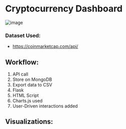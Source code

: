 # Cryptocurrency Dashboard
![image](https://user-images.githubusercontent.com/95598645/164933869-510da2d2-78b5-4a68-8b2b-62640fa9adf6.png)


### Dataset Used:
- https://coinmarketcap.com/api/ 

## Workflow:
1. API call
2. Store on MongoDB
3. Export data to CSV
4. Flask
5. HTML Script
6. Charts.js used
7. User-Driven interactions added

## Visualizations:
